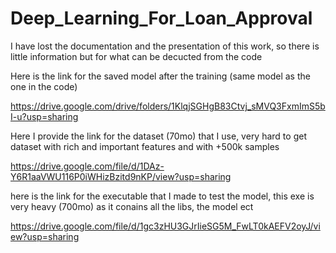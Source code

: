 # Deep_Learning_For_Loan_Approval
I have lost the documentation and the presentation of this work, so there is little information but for what can be decucted from the code

Here is the link for the saved model after the training (same model as the one in the code)

https://drive.google.com/drive/folders/1KlqjSGHgB83Ctvj_sMVQ3FxmImS5bI-u?usp=sharing

Here I provide the link for the dataset (70mo) that I use, very hard to get dataset with rich and important features and with +500k samples

https://drive.google.com/file/d/1DAz-Y6R1aaVWU116P0iWHizBzitd9nKP/view?usp=sharing

here is the link for the executable that I made to test the model, this exe is very heavy (700mo) as it conains all the libs, the model ect

https://drive.google.com/file/d/1gc3zHU3GJrIieSG5M_FwLT0kAEFV2oyJ/view?usp=sharing
